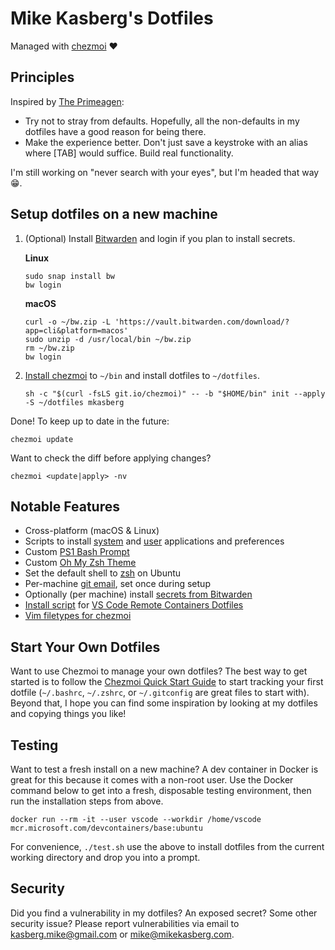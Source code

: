 # Mike Kasberg's Dotfiles

Managed with [chezmoi](https://www.chezmoi.io) ❤️

## Principles

Inspired by [The Primeagen](https://youtu.be/ZH3iKbEiks0?si=F51e9OU5UyxxtnbL&t=144):

 - Try not to stray from defaults. Hopefully, all the non-defaults in my
   dotfiles have a good reason for being there.
 - Make the experience better. Don't just save a keystroke with an alias where
   [TAB] would suffice. Build real functionality.

I'm still working on "never search with your eyes", but I'm headed that way 😁.

## Setup dotfiles on a new machine

  1. (Optional) Install [Bitwarden](https://bitwarden.com/) and login if you plan to install secrets.

     **Linux**
     ```
     sudo snap install bw
     bw login
     ```

     **macOS**
     ```
     curl -o ~/bw.zip -L 'https://vault.bitwarden.com/download/?app=cli&platform=macos'
     sudo unzip -d /usr/local/bin ~/bw.zip
     rm ~/bw.zip
     bw login
     ```

  2. [Install chezmoi](https://www.chezmoi.io/docs/install/) to `~/bin` and
     install dotfiles to `~/dotfiles`.
     ```
     sh -c "$(curl -fsLS git.io/chezmoi)" -- -b "$HOME/bin" init --apply -S ~/dotfiles mkasberg
     ```

Done! To keep up to date in the future:

    chezmoi update

Want to check the diff before applying changes?

    chezmoi <update|apply> -nv

## Notable Features

* Cross-platform (macOS & Linux)
* Scripts to install [system](run_once_01-install-ubuntu-applications.sh.tmpl)
  and [user](run_once_02-user-installs.sh.tmpl) applications and preferences
* Custom [PS1 Bash Prompt](https://github.com/mkasberg/dotfiles/blob/1cf2a9c5787fa326ff2228414117beb479145147/dot_bashrc#L63-L64)
* Custom [Oh My Zsh Theme](dot_zsh_custom/themes/mkasberg.zsh-theme)
* Set the default shell to [zsh](https://github.com/mkasberg/dotfiles/blob/1cf2a9c5787fa326ff2228414117beb479145147/run_once_02-user-installs.sh.tmpl#L8-L13) on Ubuntu
* Per-machine [git email](https://github.com/mkasberg/dotfiles/blob/1cf2a9c5787fa326ff2228414117beb479145147/dot_gitconfig.tmpl#L4), set once during setup
* Optionally (per machine) install [secrets from Bitwarden](https://github.com/mkasberg/dotfiles/blob/1cf2a9c5787fa326ff2228414117beb479145147/.chezmoi.toml.tmpl#L22-L27)
* [Install script](install.sh) for [VS Code Remote Containers Dotfiles](https://code.visualstudio.com/docs/remote/containers#_personalizing-with-dotfile-repositories)
* [Vim filetypes for chezmoi](dot_vim/ftdetect/chezmoi.vim)

## Start Your Own Dotfiles

Want to use Chezmoi to manage your own dotfiles? The best way to get started is
to follow the [Chezmoi Quick Start
Guide](https://www.chezmoi.io/docs/quick-start/) to start tracking your first
dotfile (`~/.bashrc`, `~/.zshrc`, or `~/.gitconfig` are great files to start
with). Beyond that, I hope you can find some inspiration by looking at my
dotfiles and copying things you like!

## Testing

Want to test a fresh install on a new machine? A dev container in Docker is
great for this because it comes with a non-root user. Use the Docker command
below to get into a fresh, disposable testing environment, then run the
installation steps from above.

    docker run --rm -it --user vscode --workdir /home/vscode mcr.microsoft.com/devcontainers/base:ubuntu

For convenience, `./test.sh` use the above to install dotfiles from the current
working directory and drop you into a prompt.

## Security

Did you find a vulnerability in my dotfiles? An exposed secret? Some other
security issue? Please report vulnerabilities via email to
[kasberg.mike@gmail.com](mailto:kasberg.mike@gmail.com) or
[mike@mikekasberg.com](mailto:mike@mikekasberg.com).
